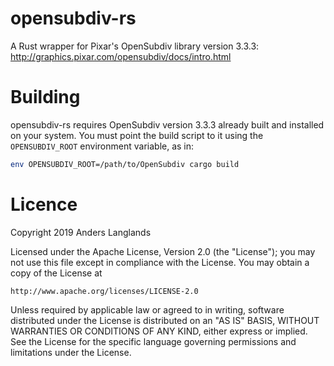 # opensubdiv-rs
A Rust wrapper for Pixar's OpenSubdiv library version 3.3.3: http://graphics.pixar.com/opensubdiv/docs/intro.html

# Building
opensubdiv-rs requires OpenSubdiv version 3.3.3 already built and installed on your system. You must point the build script to it using the `OPENSUBDIV_ROOT` environment variable, as in:
```bash
env OPENSUBDIV_ROOT=/path/to/OpenSubdiv cargo build
```

# Licence
Copyright 2019 Anders Langlands

Licensed under the Apache License, Version 2.0 (the "License");
you may not use this file except in compliance with the License.
You may obtain a copy of the License at

    http://www.apache.org/licenses/LICENSE-2.0

Unless required by applicable law or agreed to in writing, software
distributed under the License is distributed on an "AS IS" BASIS,
WITHOUT WARRANTIES OR CONDITIONS OF ANY KIND, either express or implied.
See the License for the specific language governing permissions and
limitations under the License.